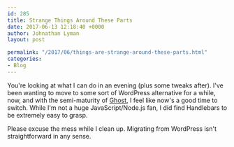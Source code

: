 ```yaml
---
id: 285
title: Strange Things Around These Parts
date: 2017-06-13 12:18:40 +0000
author: Johnathan Lyman
layout: post

permalink: "/2017/06/things-are-strange-around-these-parts.html"
categories:
- Blog
---
```

<div class="kg-card-markdown"><p>You're looking at what I can do in an evening (plus some tweaks after). I've been wanting to move to some sort of WordPress alternative for a while, now, and with the semi-maturity of <a href="//ghost.org">Ghost</a>, I feel like now's a good time to switch. While I'm not a huge JavaScript/Node.js fan, I did find Handlebars to be extremely easy to grasp.</p><p>Please excuse the mess while I clean up. Migrating from WordPress isn't straightforward in any sense.</p></div>